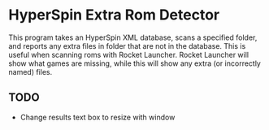 # HyperSpin Extra Rom Detector
This program takes an HyperSpin XML database, scans a specified folder, and reports any extra files in folder that are not in the database.
This is useful when scanning roms with Rocket Launcher.  Rocket Launcher will show what games are missing, while this will show any extra (or incorrectly named) files.

## TODO
* Change results text box to resize with window
